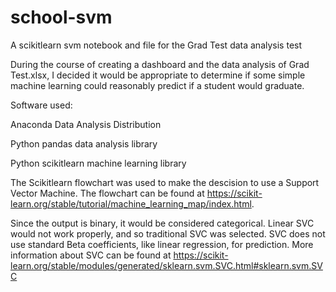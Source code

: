 # school-svm
A scikitlearn svm notebook and file for the Grad Test data analysis test



During the course of creating a dashboard and the data analysis of Grad Test.xlsx, I decided it would be appropriate to determine if some simple machine learning could reasonably predict if a student would graduate. 

Software used:

Anaconda Data Analysis Distribution

Python pandas data analysis library

Python scikitlearn machine learning library

The Scikitlearn flowchart was used to make the descision to use a Support Vector Machine. The flowchart can be found at https://scikit-learn.org/stable/tutorial/machine_learning_map/index.html. 

Since the output is binary, it would be considered categorical. Linear SVC would not work properly, and so traditional SVC was selected. 
SVC does not use standard Beta coefficients, like linear regression, for prediction. More information about SVC can be found at https://scikit-learn.org/stable/modules/generated/sklearn.svm.SVC.html#sklearn.svm.SVC
